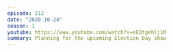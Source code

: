 ```yaml
---
episode: 212
date: "2020-10-24"
season: 1
youtube: https://www.youtube.com/watch?v=eEQtgehlj1M
summary: Planning for the upcoming Election Day show
---
```

